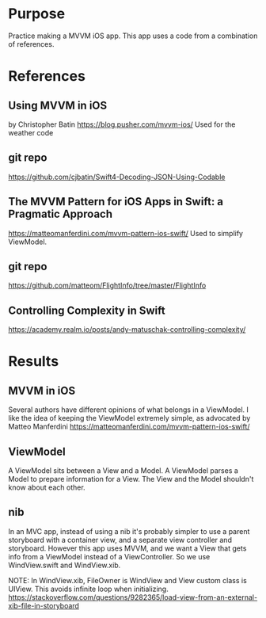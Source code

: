 # Purpose
Practice making a MVVM iOS app.
This app uses a code from a combination of references.

# References

## Using MVVM in iOS
by Christopher Batin
https://blog.pusher.com/mvvm-ios/
Used for the weather code

## git repo
https://github.com/cjbatin/Swift4-Decoding-JSON-Using-Codable

## The MVVM Pattern for iOS Apps in Swift: a Pragmatic Approach
https://matteomanferdini.com/mvvm-pattern-ios-swift/
Used to simplify ViewModel.

## git repo
https://github.com/matteom/FlightInfo/tree/master/FlightInfo

## Controlling Complexity in Swift
https://academy.realm.io/posts/andy-matuschak-controlling-complexity/

# Results

## MVVM in iOS
Several authors have different opinions of what belongs in a ViewModel.
I like the idea of keeping the ViewModel extremely simple, as advocated by Matteo Manferdini
https://matteomanferdini.com/mvvm-pattern-ios-swift/

## ViewModel
A ViewModel sits between a View and a Model.
A ViewModel parses a Model to prepare information for a View.
The View and the Model shouldn't know about each other.

## nib
In an MVC app, instead of using a nib it's probably simpler to use a parent storyboard with a container view,
and a separate view controller and storyboard.
However this app uses MVVM, and we want a View that gets info from a ViewModel instead of a ViewController. So we use WindView.swift and WindView.xib.

NOTE: In WindView.xib, FileOwner is WindView and View custom class is UIView.
This avoids infinite loop when initializing.
https://stackoverflow.com/questions/9282365/load-view-from-an-external-xib-file-in-storyboard
